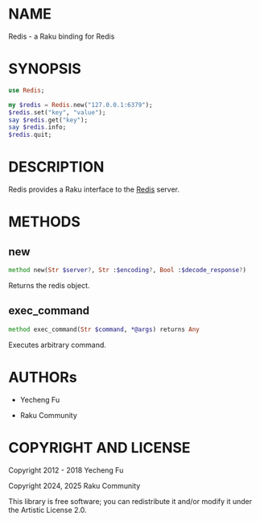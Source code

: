 NAME
====

Redis - a Raku binding for Redis

SYNOPSIS
========

```raku
use Redis;

my $redis = Redis.new("127.0.0.1:6379");
$redis.set("key", "value");
say $redis.get("key");
say $redis.info;
$redis.quit;
```

DESCRIPTION
===========

Redis provides a Raku interface to the [Redis](https://en.wikipedia.org/wiki/Redis) server.

METHODS
=======

new
---

```raku
method new(Str $server?, Str :$encoding?, Bool :$decode_response?)
```

Returns the redis object.

exec_command
------------

```raku
method exec_command(Str $command, *@args) returns Any
```

Executes arbitrary command.

AUTHORs
=======

  * Yecheng Fu

  * Raku Community

COPYRIGHT AND LICENSE
=====================

Copyright 2012 - 2018 Yecheng Fu

Copyright 2024, 2025 Raku Community

This library is free software; you can redistribute it and/or modify it under the Artistic License 2.0.

